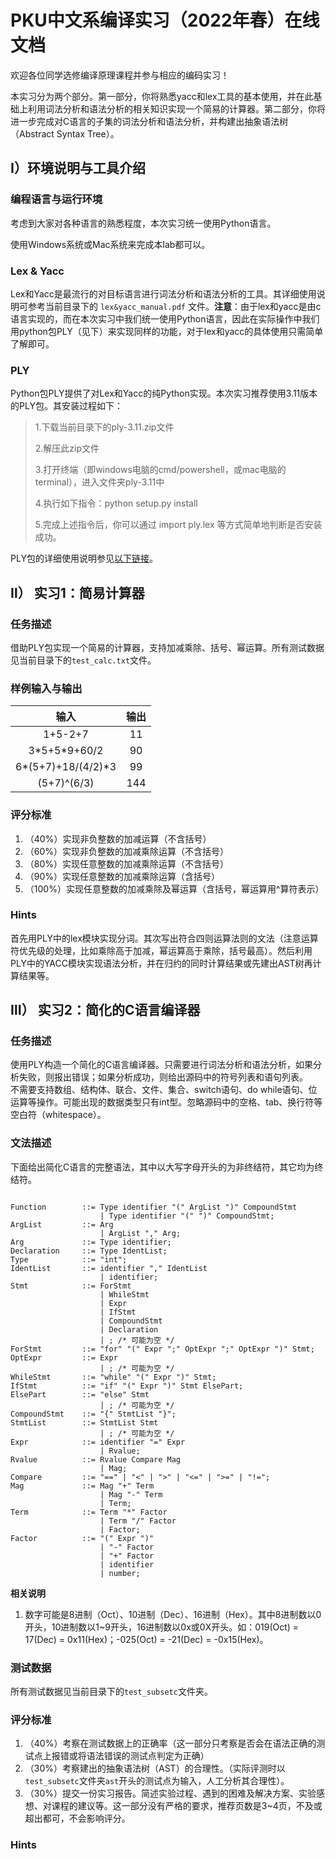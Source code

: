 # PKU中文系编译实习（2022年春）在线文档
欢迎各位同学选修编译原理课程并参与相应的编码实习！

本实习分为两个部分。第一部分，你将熟悉yacc和lex工具的基本使用，并在此基础上利用词法分析和语法分析的相关知识实现一个简易的计算器。第二部分，你将进一步完成对C语言的子集的词法分析和语法分析，并构建出抽象语法树（Abstract Syntax Tree）。

## Ⅰ）环境说明与工具介绍
### 编程语言与运行环境
考虑到大家对各种语言的熟悉程度，本次实习统一使用Python语言。

使用Windows系统或Mac系统来完成本lab都可以。

### Lex & Yacc
Lex和Yacc是最流行的对目标语言进行词法分析和语法分析的工具。其详细使用说明可参考当前目录下的 `lex&yacc_manual.pdf` 文件。**注意**：由于lex和yacc是由c语言实现的，而在本次实习中我们统一使用Python语言，因此在实际操作中我们用python包PLY（见下）来实现同样的功能，对于lex和yacc的具体使用只需简单了解即可。
### PLY
Python包PLY提供了对Lex和Yacc的纯Python实现。本次实习推荐使用3.11版本的PLY包。其安装过程如下：
> 1.下载当前目录下的ply-3.11.zip文件
>
> 2.解压此zip文件
> 
> 3.打开终端（即windows电脑的cmd/powershell，或mac电脑的terminal），进入文件夹ply-3.11中
> 
> 4.执行如下指令：python setup.py install
> 
> 5.完成上述指令后，你可以通过 import ply.lex 等方式简单地判断是否安装成功。


PLY包的详细使用说明参见[以下链接](https://www.dabeaz.com/ply/ply.html)。
## Ⅱ） 实习1：简易计算器
### 任务描述
借助PLY包实现一个简易的计算器，支持加减乘除、括号、幂运算。所有测试数据见当前目录下的`test_calc.txt`文件。
### 样例输入与输出
|  输入   | 输出  |
|  :----:  | :----:  |
| 1+5-2+7  | 11 |
| 3\*5+5\*9+60/2  | 90 |
| 6*(5+7)+18/(4/2)*3  | 99 |
| (5+7)^(6/3)  | 144 |
### 评分标准
1. （40%）实现非负整数的加减运算（不含括号）
2. （60%）实现非负整数的加减乘除运算（不含括号）
3. （80%）实现任意整数的加减乘除运算（不含括号）
4. （90%）实现任意整数的加减乘除运算（含括号）
5. （100%）实现任意整数的加减乘除及幂运算（含括号，幂运算用^算符表示）
### Hints
首先用PLY中的lex模块实现分词。其次写出符合四则运算法则的文法（注意运算符优先级的处理，比如乘除高于加减，幂运算高于乘除，括号最高）。然后利用PLY中的YACC模块实现语法分析，并在归约的同时计算结果或先建出AST树再计算结果等。
## Ⅲ） 实习2：简化的C语言编译器
### 任务描述
使用PLY构造一个简化的C语言编译器。只需要进行词法分析和语法分析，如果分析失败，则报出错误；如果分析成功，则给出源码中的符号列表和语句列表。  
不需要支持数组、结构体、联合、文件、集合、switch语句、do while语句、位运算等操作。可能出现的数据类型只有int型。忽略源码中的空格、tab、换行符等空白符（whitespace）。
### 文法描述
下面给出简化C语言的完整语法，其中以大写字母开头的为非终结符，其它均为终结符。
```ebnf

Function        ::= Type identifier "(" ArgList ")" CompoundStmt
                    | Type identifier "(" ")" CompoundStmt;
ArgList         ::= Arg
                    | ArgList "," Arg;
Arg             ::= Type identifier;
Declaration     ::= Type IdentList;
Type            ::= "int";
IdentList       ::= identifier "," IdentList
                    | identifier;
Stmt            ::= ForStmt
                    | WhileStmt
                    | Expr
                    | IfStmt
                    | CompoundStmt
                    | Declaration
                    | ; /* 可能为空 */
ForStmt         ::= "for" "(" Expr ";" OptExpr ";" OptExpr ")" Stmt;
OptExpr         ::= Expr
                    | ; /* 可能为空 */
WhileStmt       ::= "while" "(" Expr ")" Stmt;
IfStmt          ::= "if" "(" Expr ")" Stmt ElsePart;
ElsePart        ::= "else" Stmt
                    | ; /* 可能为空 */
CompoundStmt    ::= "{" StmtList "}";
StmtList        ::= StmtList Stmt
                    | ; /* 可能为空 */
Expr            ::= identifier "=" Expr
                    | Rvalue;
Rvalue          ::= Rvalue Compare Mag
                    | Mag;
Compare         ::= "==" | "<" | ">" | "<=" | ">=" | "!=";
Mag             ::= Mag "+" Term 
                    | Mag "-" Term
                    | Term;
Term            ::= Term "*" Factor
                    | Term "/" Factor
                    | Factor;
Factor          ::= "(" Expr ")"
                    | "-" Factor
                    | "+" Factor
                    | identifier
                    | number;
```
**相关说明**
1. 数字可能是8进制（Oct）、10进制（Dec）、16进制（Hex）。其中8进制数以0开头，10进制数以1~9开头，16进制数以0x或0X开头。如：019(Oct) = 17(Dec) = 0x11(Hex)；-025(Oct) = -21(Dec) = -0x15(Hex)。
### 测试数据
所有测试数据见当前目录下的`test_subsetc`文件夹。
### 评分标准
1. （40%）考察在测试数据上的正确率（这一部分只考察是否会在语法正确的测试点上报错或将语法错误的测试点判定为正确）
2. （30%）考察建出的抽象语法树（AST）的合理性。（实际评测时以`test_subsetc`文件夹`ast`开头的测试点为输入，人工分析其合理性）。
3. （30%）提交一份实习报告。简述实验过程、遇到的困难及解决方案、实验感想、对课程的建议等。这一部分没有严格的要求，推荐页数是3~4页，不及或超出都可，不会影响评分。
### Hints
